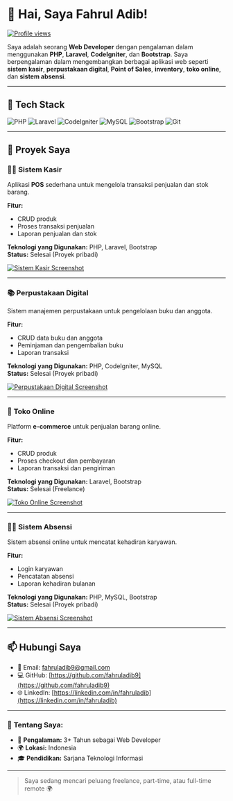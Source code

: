 # 👋 Hai, Saya **Fahrul Adib**!

[![Profile views](https://komarev.com/ghpvc/?username=fahruladib9)](https://github.com/fahruladib9)

Saya adalah seorang **Web Developer** dengan pengalaman dalam menggunakan **PHP**, **Laravel**, **CodeIgniter**, dan **Bootstrap**. Saya berpengalaman dalam mengembangkan berbagai aplikasi web seperti **sistem kasir**, **perpustakaan digital**, **Point of Sales**, **inventory**, **toko online**, dan **sistem absensi**.

---

## 💼 **Tech Stack**

![PHP](https://img.shields.io/badge/PHP-%23A68C6B?style=flat-square&logo=php&logoColor=white)
![Laravel](https://img.shields.io/badge/Laravel-%23FF2D20?style=flat-square&logo=laravel&logoColor=white)
![CodeIgniter](https://img.shields.io/badge/CodeIgniter-%23EC5C5A?style=flat-square&logo=codeigniter&logoColor=white)
![MySQL](https://img.shields.io/badge/MySQL-%2300f?style=flat-square&logo=mysql&logoColor=white)
![Bootstrap](https://img.shields.io/badge/Bootstrap-%23563D7C?style=flat-square&logo=bootstrap&logoColor=white)
![Git](https://img.shields.io/badge/Git-%23F1502F?style=flat-square&logo=git&logoColor=white)

---

## 🚀 **Proyek Saya**

### 🧑‍💻 **Sistem Kasir**
Aplikasi **POS** sederhana untuk mengelola transaksi penjualan dan stok barang.

**Fitur:**
- CRUD produk
- Proses transaksi penjualan
- Laporan penjualan dan stok

**Teknologi yang Digunakan:** PHP, Laravel, Bootstrap  
**Status:** Selesai (Proyek pribadi)

[![Sistem Kasir Screenshot](https://via.placeholder.com/800x400?text=Sistem+Kasir)](https://github.com/fahruladib9/sistem-kasir)

---

### 📚 **Perpustakaan Digital**
Sistem manajemen perpustakaan untuk pengelolaan buku dan anggota.

**Fitur:**
- CRUD data buku dan anggota
- Peminjaman dan pengembalian buku
- Laporan transaksi

**Teknologi yang Digunakan:** PHP, CodeIgniter, MySQL  
**Status:** Selesai (Proyek pribadi)

[![Perpustakaan Digital Screenshot](https://via.placeholder.com/800x400?text=Perpustakaan+Digital)](https://github.com/fahruladib9/perpustakaan-digital)

---

### 🏪 **Toko Online**
Platform **e-commerce** untuk penjualan barang online.

**Fitur:**
- CRUD produk
- Proses checkout dan pembayaran
- Laporan transaksi dan pengiriman

**Teknologi yang Digunakan:** Laravel, Bootstrap  
**Status:** Selesai (Freelance)

[![Toko Online Screenshot](https://via.placeholder.com/800x400?text=Toko+Online)](https://github.com/fahruladib9/toko-online)

---

### 🧑‍🏫 **Sistem Absensi**
Sistem absensi online untuk mencatat kehadiran karyawan.

**Fitur:**
- Login karyawan
- Pencatatan absensi
- Laporan kehadiran bulanan

**Teknologi yang Digunakan:** PHP, MySQL, Bootstrap  
**Status:** Selesai (Proyek pribadi)

[![Sistem Absensi Screenshot](https://via.placeholder.com/800x400?text=Sistem+Absensi)](https://github.com/fahruladib9/sistem-absensi)

---

## 📫 **Hubungi Saya**

- 💌 Email: [fahruladib9@gmail.com](mailto:fahruladib9@gmail.com)
- 💻 GitHub: [https://github.com/fahruladib9](https://github.com/fahruladib9)
- 🌐 LinkedIn: [https://linkedin.com/in/fahruladib](https://linkedin.com/in/fahruladib)

---

### 💼 **Tentang Saya:**

- 🏢 **Pengalaman:** 3+ Tahun sebagai Web Developer
- 🌍 **Lokasi:** Indonesia
- 🎓 **Pendidikan:** Sarjana Teknologi Informasi

---

> Saya sedang mencari peluang freelance, part-time, atau full-time remote 🌍

